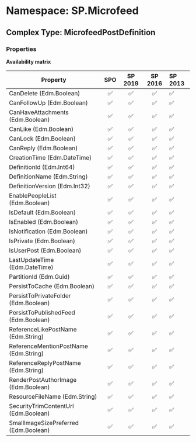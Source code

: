 # Namespace: SP.Microfeed

## Complex Type: MicrofeedPostDefinition

### Properties

**Availability matrix**

Property | SPO | SP 2019 | SP 2016 | SP 2013
----------|:---:|:-------:|:-------:|:-------
CanDelete (Edm.Boolean) | ✅ | ✅ | ✅ | ✅
CanFollowUp (Edm.Boolean) | ✅ | ✅ | ✅ | ✅
CanHaveAttachments (Edm.Boolean) | ✅ | ✅ | ✅ | ✅
CanLike (Edm.Boolean) | ✅ | ✅ | ✅ | ✅
CanLock (Edm.Boolean) | ✅ | ✅ | ✅ | ✅
CanReply (Edm.Boolean) | ✅ | ✅ | ✅ | ✅
CreationTime (Edm.DateTime) | ✅ | ✅ | ✅ | ✅
DefinitionId (Edm.Int64) | ✅ | ✅ | ✅ | ✅
DefinitionName (Edm.String) | ✅ | ✅ | ✅ | ✅
DefinitionVersion (Edm.Int32) | ✅ | ✅ | ✅ | ✅
EnablePeopleList (Edm.Boolean) | ✅ | ✅ | ✅ | ✅
IsDefault (Edm.Boolean) | ✅ | ✅ | ✅ | ✅
IsEnabled (Edm.Boolean) | ✅ | ✅ | ✅ | ✅
IsNotification (Edm.Boolean) | ✅ | ✅ | ✅ | ✅
IsPrivate (Edm.Boolean) | ✅ | ✅ | ✅ | ✅
IsUserPost (Edm.Boolean) | ✅ | ✅ | ✅ | ✅
LastUpdateTime (Edm.DateTime) | ✅ | ✅ | ✅ | ✅
PartitionId (Edm.Guid) | ✅ | ✅ | ✅ | ✅
PersistToCache (Edm.Boolean) | ✅ | ✅ | ✅ | ✅
PersistToPrivateFolder (Edm.Boolean) | ✅ | ✅ | ✅ | ✅
PersistToPublishedFeed (Edm.Boolean) | ✅ | ✅ | ✅ | ✅
ReferenceLikePostName (Edm.String) | ✅ | ✅ | ✅ | ✅
ReferenceMentionPostName (Edm.String) | ✅ | ✅ | ✅ | ✅
ReferenceReplyPostName (Edm.String) | ✅ | ✅ | ✅ | ✅
RenderPostAuthorImage (Edm.Boolean) | ✅ | ✅ | ✅ | ✅
ResourceFileName (Edm.String) | ✅ | ✅ | ✅ | ✅
SecurityTrimContentUrl (Edm.Boolean) | ✅ | ✅ | ✅ | ✅
SmallImageSizePreferred (Edm.Boolean) | ✅ | ✅ | ✅ | ✅
